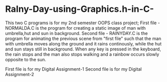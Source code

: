 # RaIny-Day-using-Graphics.h-in-C-
This two C programs is for my 2nd semester OOPS class project;
First file - NORMALDA.C is the program for creating a static image of man with umbrella,hut and sun in background.
Second file - RAINYDAY.C is the program for animating the previous scene from "first file" such that the man with 
              umbrella moves along the ground and it rains continously, while the hut and sun stays still in background.
              When any key is pressed in the keyboard, the rain stops and the man also stops walking and a rainbow occurs slowly opposite to the sun.
              
First file is for my Digital Assignment-1
Second file is for my Digital Assignment-2
